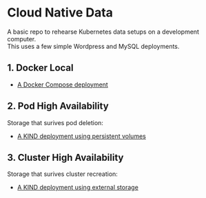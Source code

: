 # Cloud Native Data

A basic repo to rehearse Kubernetes data setups on a development computer.\
This uses a few simple Wordpress and MySQL deployments.

## 1. Docker Local

- [A Docker Compose deployment](1-docker-basic/README.md)

## 2. Pod High Availability

Storage that surives pod deletion:

- [A KIND deployment using persistent volumes](2-kind-persistent-volume/README.md)

## 3. Cluster High Availability

Storage that surives cluster recreation:

- [A KIND deployment using external storage](3-kind-external-storage/README.md)

